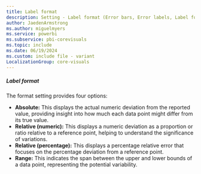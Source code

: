 ```yaml
---
title: Label format
description: Setting - Label format (Error bars, Error labels, Label format)
author: JaedenArmstrong
ms.author: miguelmyers
ms.service: powerbi
ms.subservice: pbi-corevisuals
ms.topic: include
ms.date: 06/19/2024
ms.custom: include file - variant
LocalizationGroup: core-visuals
---
```

##### Label format

The format setting provides four options:
- **Absolute:** This displays the actual numeric deviation from the reported value, providing insight into how much each data point might differ from its true value.
- **Relative (numeric):** This displays a numeric deviation as a proportion or ratio relative to a reference point, helping to understand the significance of variations.
- **Relative (percentage):** This displays a percentage relative error that focuses on the percentage deviation from a reference point.
- **Range:** This indicates the span between the upper and lower bounds of a data point, representing the potential variability.
